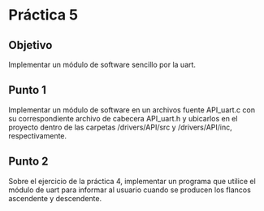 # Práctica 5

## Objetivo
Implementar un módulo de software sencillo por la uart.

## Punto 1
Implementar un módulo de software en un archivos fuente API_uart.c con su correspondiente archivo de cabecera API_uart.h
y ubicarlos en el proyecto dentro de  las carpetas /drivers/API/src y /drivers/API/inc, respectivamente.

## Punto 2
Sobre el ejercicio de la práctica 4, implementar un programa que utilice el módulo de uart
para informar al usuario cuando se producen los flancos ascendente y descendente.
